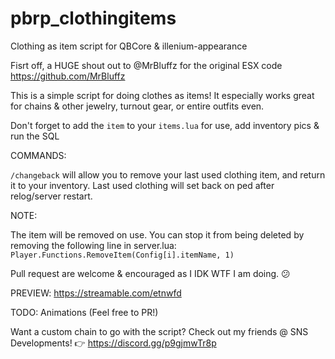 # pbrp_clothingitems
Clothing as item script for QBCore &amp; illenium-appearance

Fisrt off, a HUGE shout out to @MrBluffz for the original ESX code https://github.com/MrBluffz

This is a simple script for doing clothes as items!
It especially works great for chains & other jewelry, turnout gear, or entire outfits even.


Don't forget to add the `item` to your `items.lua` for use, add inventory pics & run the SQL


COMMANDS:

`/changeback` will allow you to remove your last used clothing item, and return it to your inventory.
Last used clothing will set back on ped after relog/server restart. 

NOTE:

The item will be removed on use. You can stop it from being deleted by removing the following line in server.lua:
`Player.Functions.RemoveItem(Config[i].itemName, 1)` 

Pull request are welcome & encouraged as I IDK WTF I am doing. 😕

PREVIEW:
https://streamable.com/etnwfd

TODO:
Animations (Feel free to PR!)

Want a custom chain to go with the script? Check out my friends @ SNS Developments! 👉 https://discord.gg/p9gjmwTr8p
